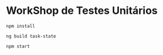 # WorkShop de Testes Unitários

```
npm install
```

```
ng build task-state
```

```
npm start
```
